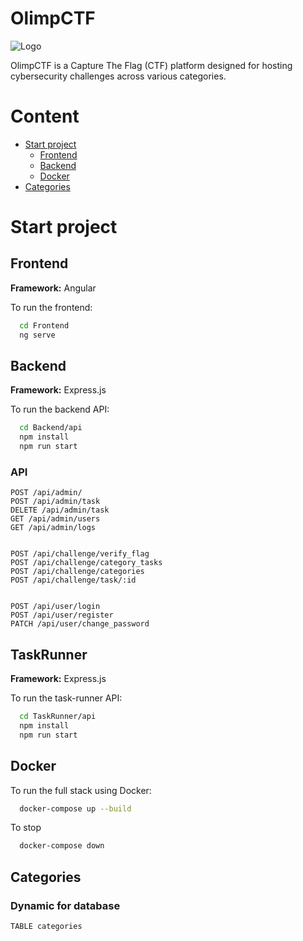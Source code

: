 # OlimpCTF

![Logo](Frontend/public/favicon.ico)

OlimpCTF is a Capture The Flag (CTF) platform designed for hosting cybersecurity challenges across various categories.


# Content

- [Start project](#start-project)
  - [Frontend](#frontend)
  - [Backend](#backend)
  - [Docker](#docker)
- [Categories](#categories)


# Start project

## Frontend

**Framework:** Angular

To run the frontend:
```bash
  cd Frontend
  ng serve
```

## Backend

**Framework:** Express.js

To run the backend API:
```bash
  cd Backend/api
  npm install
  npm run start
```

### API

```
POST /api/admin/
POST /api/admin/task
DELETE /api/admin/task
GET /api/admin/users
GET /api/admin/logs  


POST /api/challenge/verify_flag
POST /api/challenge/category_tasks
POST /api/challenge/categories
POST /api/challenge/task/:id


POST /api/user/login
POST /api/user/register
PATCH /api/user/change_password
```

## TaskRunner

**Framework:** Express.js

To run the task-runner API:
```bash
  cd TaskRunner/api
  npm install
  npm run start
```

## Docker

To run the full stack using Docker:
```bash
  docker-compose up --build
```

To stop
```bash
  docker-compose down
```

## Categories

### Dynamic for database


```TABLE categories```
